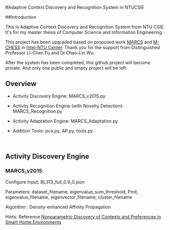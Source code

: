 #Adaptive Context Discovery and Recognition System in NTUCSIE

##Introduction

This is Adaptive Context Discovery and Recognition System from NTU CSIE. It's for my master thesis of Computer Science and Information Engineering.

This project has been upgraded based on proposed work [MARCS](http://ccc.ntu.edu.tw/research/projectinfo/marcs) and [M-CHESS](http://ccc.ntu.edu.tw/newsletters/m-chess-m2m-based-context-aware-home-energy-saving-system?language=en) in [Intel-NTU Center](http://ccc.ntu.edu.tw/). Thank you for the support from Distinguished Professor Li-Chen Fu and Dr.Chao-Lin Wu.

After the system has been completed, this github project will become private. And only one public and empty project will be left.



## Overview

- Activity Discovery Engine: MARCS_v2015.py

- Activity Recognition Engine (with Novelty Detection): MARCS_Recognition.py

- Activity Adaptation Engine: MARCS_Adaptation.py

- Addition Tools: pca.py, AP.py, tools.py

  ​

## Activity Discovery Engine

### MARCS_v2015

Configure Input: BL313\_full\_0.9_0.json

Parameters: dataset_filename, eigenvalue_sum_threshold, Pinit, eigenvalue_filename, eigenvector_filename, cluster_filename

Algorithm : Density-enhanced Affinity Propagation

Hints: Reference [Nonparametric Discovery of Contexts and Preferences in Smart Home Environments](http://ieeexplore.ieee.org/xpls/abs_all.jsp?arnumber=7379623&tag=1)











